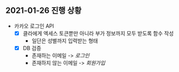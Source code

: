 ## 2021-01-26 진행 상황

- 카카오 로그인 API
    - [x] 클라에게 엑세스 토큰뿐만 아니라 부가 정보까지 모두 받도록 함수 작성
        - 일단은 성별까지 입력받는 형태
    - [x] DB 검증
        - 존재하는 이메일 -> *로그인*
        - 존재하지 않는 이메일 -> *회원가입*
